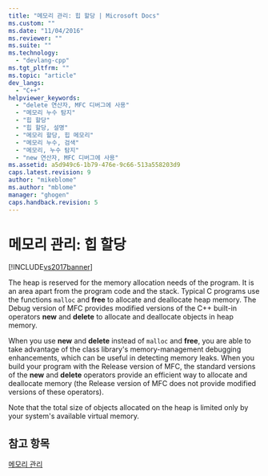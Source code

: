 ```yaml
---
title: "메모리 관리: 힙 할당 | Microsoft Docs"
ms.custom: ""
ms.date: "11/04/2016"
ms.reviewer: ""
ms.suite: ""
ms.technology: 
  - "devlang-cpp"
ms.tgt_pltfrm: ""
ms.topic: "article"
dev_langs: 
  - "C++"
helpviewer_keywords: 
  - "delete 연산자, MFC 디버그에 사용"
  - "메모리 누수 탐지"
  - "힙 할당"
  - "힙 할당, 설명"
  - "메모리 할당, 힙 메모리"
  - "메모리 누수, 검색"
  - "메모리, 누수 탐지"
  - "new 연산자, MFC 디버그에 사용"
ms.assetid: a5d949c6-1b79-476e-9c66-513a558203d9
caps.latest.revision: 9
author: "mikeblome"
ms.author: "mblome"
manager: "ghogen"
caps.handback.revision: 5
---
```

# 메모리 관리: 힙 할당
[!INCLUDE[vs2017banner](../assembler/inline/includes/vs2017banner.md)]

The heap is reserved for the memory allocation needs of the program.  It is an area apart from the program code and the stack.  Typical C programs use the functions `malloc` and **free** to allocate and deallocate heap memory.  The Debug version of MFC provides modified versions of the C\+\+ built\-in operators **new** and **delete** to allocate and deallocate objects in heap memory.  
  
 When you use **new** and **delete** instead of `malloc` and **free**, you are able to take advantage of the class library's memory\-management debugging enhancements, which can be useful in detecting memory leaks.  When you build your program with the Release version of MFC, the standard versions of the **new** and **delete** operators provide an efficient way to allocate and deallocate memory \(the Release version of MFC does not provide modified versions of these operators\).  
  
 Note that the total size of objects allocated on the heap is limited only by your system's available virtual memory.  
  
## 참고 항목  
 [메모리 관리](../mfc/memory-management.md)